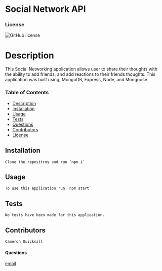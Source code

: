 # Social Network API

### License
![GitHub license](https://img.shields.io/badge/License-MIT-blue)
    
# Description
This Social Networking application allows user to share their thoughts with the ability to add friends, and add reactions to their friends thoughts. This application was built using, MongoDB, Express, Node, and Mongoose.

### Table of Contents
* [Description](#description)
* [Installation](#installation)
* [Usage](#usage)
* [Tests](#tests)
* [Questions](#questions)
* [Contributors](#contributors)
* [License](#license)

## Installation
    Clone the repositroy and run `npm i`

## Usage
    To use this application run `npm start`

## Tests
    No tests have been made for this application.

## Contributors
    Cameron Quicksall

#### Questions
[email](mailto:cameron.quicksall70@gmail.com)
    